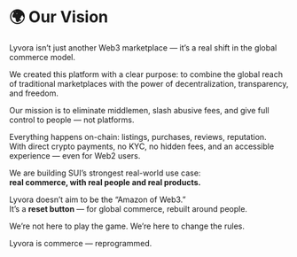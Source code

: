 # 🌍 Our Vision

Lyvora isn’t just another Web3 marketplace — it’s a real shift in the global commerce model.

We created this platform with a clear purpose: to combine the global reach of traditional marketplaces with the power of decentralization, transparency, and freedom.

Our mission is to eliminate middlemen, slash abusive fees, and give full control to people — not platforms.

Everything happens on-chain: listings, purchases, reviews, reputation.  
With direct crypto payments, no KYC, no hidden fees, and an accessible experience — even for Web2 users.

We are building SUI’s strongest real-world use case:  
**real commerce, with real people and real products.**

Lyvora doesn’t aim to be the “Amazon of Web3.”  
It’s a **reset button** — for global commerce, rebuilt around people.


We’re not here to play the game.
We’re here to change the rules.

Lyvora is commerce — reprogrammed.
